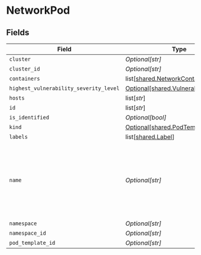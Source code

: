 # NetworkPod


## Fields

| Field                                                                                                     | Type                                                                                                      | Required                                                                                                  | Description                                                                                               |
| --------------------------------------------------------------------------------------------------------- | --------------------------------------------------------------------------------------------------------- | --------------------------------------------------------------------------------------------------------- | --------------------------------------------------------------------------------------------------------- |
| `cluster`                                                                                                 | *Optional[str]*                                                                                           | :heavy_minus_sign:                                                                                        | N/A                                                                                                       |
| `cluster_id`                                                                                              | *Optional[str]*                                                                                           | :heavy_minus_sign:                                                                                        | N/A                                                                                                       |
| `containers`                                                                                              | list[[shared.NetworkContainer](undefined/models/shared/networkcontainer.md)]                              | :heavy_minus_sign:                                                                                        | N/A                                                                                                       |
| `highest_vulnerability_severity_level`                                                                    | [Optional[shared.VulnerabilitySeverity]](undefined/models/shared/vulnerabilityseverity.md)                | :heavy_minus_sign:                                                                                        | N/A                                                                                                       |
| `hosts`                                                                                                   | list[*str*]                                                                                               | :heavy_minus_sign:                                                                                        | N/A                                                                                                       |
| `id`                                                                                                      | list[*str*]                                                                                               | :heavy_minus_sign:                                                                                        | N/A                                                                                                       |
| `is_identified`                                                                                           | *Optional[bool]*                                                                                          | :heavy_minus_sign:                                                                                        | N/A                                                                                                       |
| `kind`                                                                                                    | [Optional[shared.PodTemplateKind]](undefined/models/shared/podtemplatekind.md)                            | :heavy_minus_sign:                                                                                        | N/A                                                                                                       |
| `labels`                                                                                                  | list[[shared.Label](undefined/models/shared/label.md)]                                                    | :heavy_minus_sign:                                                                                        | N/A                                                                                                       |
| `name`                                                                                                    | *Optional[str]*                                                                                           | :heavy_minus_sign:                                                                                        | in pod template, this is the normalized name (for example, get it from pod -> replicaset -> deployment).<br/> |
| `namespace`                                                                                               | *Optional[str]*                                                                                           | :heavy_minus_sign:                                                                                        | N/A                                                                                                       |
| `namespace_id`                                                                                            | *Optional[str]*                                                                                           | :heavy_minus_sign:                                                                                        | N/A                                                                                                       |
| `pod_template_id`                                                                                         | *Optional[str]*                                                                                           | :heavy_minus_sign:                                                                                        | N/A                                                                                                       |